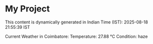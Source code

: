 # My Project

This content is dynamically generated in Indian Time (IST): 2025-08-18 21:55:39 IST


Current Weather in Coimbatore:
Temperature: 27.88 °C
Condition: haze
